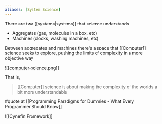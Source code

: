 ```yaml
---
aliases: [System Science]
---
```


There are two [[systems|systems]] that science understands

- Aggregates (gas, molecules in a box, etc)
- Machines (clocks, washing machines, etc)

Between aggregates and machines there's a space that [[Computer]] science seeks to explore, pushing the limits of complexity in a more objective way

![[computer-science.png]]

That is, 

> [[Computer]] science is about making the complexity of the worlds a bit more understandable

#quote at [[Programming Paradigms for Dummies - What Every Programmer Should Know]]

![[Cynefin Framework]]